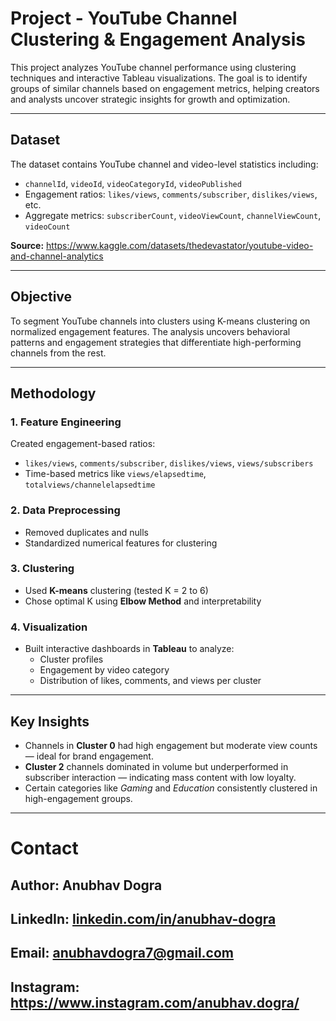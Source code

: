 # Project - YouTube Channel Clustering & Engagement Analysis

This project analyzes YouTube channel performance using clustering techniques and interactive Tableau visualizations. The goal is to identify groups of similar channels based on engagement metrics, helping creators and analysts uncover strategic insights for growth and optimization.

---

## Dataset

The dataset contains YouTube channel and video-level statistics including:

- `channelId`, `videoId`, `videoCategoryId`, `videoPublished`
- Engagement ratios: `likes/views`, `comments/subscriber`, `dislikes/views`, etc.
- Aggregate metrics: `subscriberCount`, `videoViewCount`, `channelViewCount`, `videoCount`

**Source:** https://www.kaggle.com/datasets/thedevastator/youtube-video-and-channel-analytics

---

## Objective

To segment YouTube channels into clusters using K-means clustering on normalized engagement features. The analysis uncovers behavioral patterns and engagement strategies that differentiate high-performing channels from the rest.

---

## Methodology

### 1. **Feature Engineering**
Created engagement-based ratios:
- `likes/views`, `comments/subscriber`, `dislikes/views`, `views/subscribers`
- Time-based metrics like `views/elapsedtime`, `totalviews/channelelapsedtime`

### 2. **Data Preprocessing**
- Removed duplicates and nulls
- Standardized numerical features for clustering

### 3. **Clustering**
- Used **K-means** clustering (tested K = 2 to 6)
- Chose optimal K using **Elbow Method** and interpretability

### 4. **Visualization**
- Built interactive dashboards in **Tableau** to analyze:
  - Cluster profiles
  - Engagement by video category
  - Distribution of likes, comments, and views per cluster

---

## Key Insights

- Channels in **Cluster 0** had high engagement but moderate view counts — ideal for brand engagement.
- **Cluster 2** channels dominated in volume but underperformed in subscriber interaction — indicating mass content with low loyalty.
- Certain categories like *Gaming* and *Education* consistently clustered in high-engagement groups.

---

# Contact
## Author: Anubhav Dogra
## LinkedIn: [linkedin.com/in/anubhav-dogra ](https://www.linkedin.com/in/anubhav-dogra/)
## Email: anubhavdogra7@gmail.com
## Instagram: https://www.instagram.com/anubhav.dogra/


